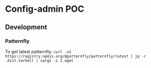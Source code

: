 # Config-admin POC

## Development

### Patternfly

To get latest patternfly:  `curl -sS https://registry.npmjs.org/@patternfly/patternfly/latest | jq -r .dist.tarball | xargs -L 1 wget`